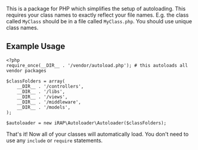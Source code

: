 This is a package for PHP which simplifies the setup of autoloading. This requires your class names to exactly reflect your file names. E.g. the class called `MyClass` should be in a file called `MyClass.php`. You should use unique class names.

## Example Usage

```
<?php
require_once(__DIR__ . '/vendor/autoload.php'); # this autoloads all vendor packages

$classFolders = array(
    __DIR__ . '/controllers',
    __DIR__ . '/libs',
    __DIR__ . '/views',
    __DIR__ . '/middleware',
    __DIR__ . '/models',
);

$autoloader = new iRAP\Autoloader\Autoloader($classFolders);
```

That's it! Now all of your classes will automatically load. You don't need to use any `include` or `require` statements.
